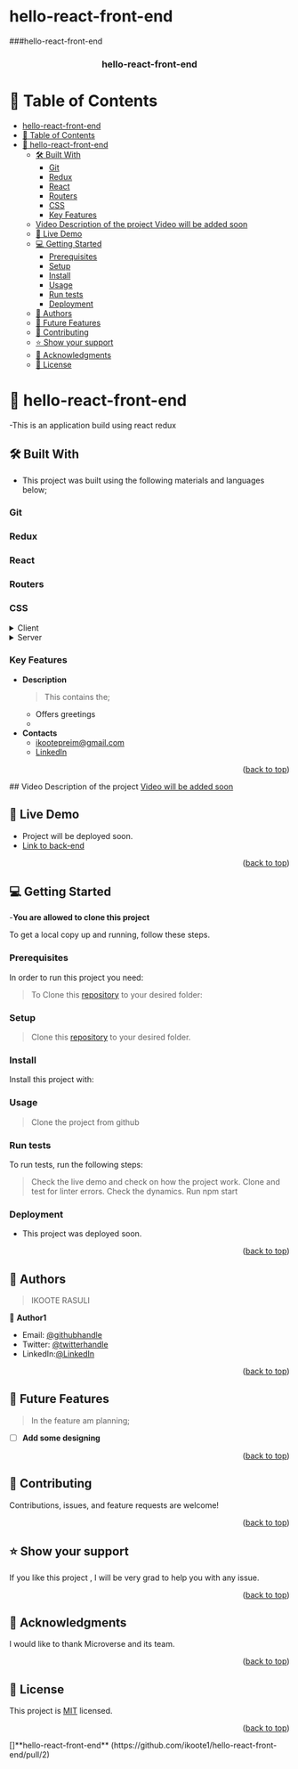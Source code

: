 # hello-react-front-end
<a name="hello-react-front-end"></a>
###hello-react-front-end

<div align="center">

  <h3><b>hello-react-front-end</b></h3>

</div>

<!-- bookstore -->

# 📗 Table of Contents

- [hello-react-front-end](#hello-react-front-end)
- [📗 Table of Contents](#-table-of-contents)
- [📖 hello-react-front-end ](#-hello-react-front-end-)
  - [🛠 Built With ](#-built-with-)
    - [Git ](#git-)
    - [Redux ](#redux-)
    - [React ](#react-)
    - [Routers ](#routers-)
    - [CSS ](#css-)
    - [Key Features ](#key-features-)
  - [Video Description of the project  Video will be added soon ](#video-description-of-the-project--video-will-be-added-soon-)
  - [🚀 Live Demo ](#-live-demo-)
  - [💻 Getting Started ](#-getting-started-)
    - [Prerequisites](#prerequisites)
    - [Setup](#setup)
    - [Install](#install)
    - [Usage](#usage)
    - [Run tests](#run-tests)
    - [Deployment](#deployment)
  - [👥 Authors ](#-authors-)
  - [🔭 Future Features ](#-future-features-)
  - [🤝 Contributing ](#-contributing-)
  - [⭐️ Show your support ](#️-show-your-support-)
  - [🙏 Acknowledgments ](#-acknowledgments-)
  - [📝 License ](#-license-)

<!-- PROJECT DESCRIPTION -->

# 📖 hello-react-front-end <a name="about-project"></a>

-This is an application build using react redux

## 🛠 Built With <a name="built-with"></a>

- This project was built using the following materials and languages below;

### Git <a name="Git"></a>
### Redux <a name="Redux"></a>
### React <a name="React"></a>
### Routers <a name="Routers"></a>
### CSS <a name="CSS"></a> 

<details>
  <summary>Client</summary>
   #Client
</details>

<details>
  <summary>Server</summary>
  <ul>
    <li><a href="https://github.com/ikoote1/hello-react-front-end">Repo</a></li>
  </ul>
</details>


<!-- Features -->

### Key Features <a name="key-features"></a>


- **Description**
  >This contains the;
  -   Offers greetings
  -   
- **Contacts**
  - ikootepreim@gmail.com
  - [LinkedIn](https://www.linkedin.com/in/ikoote-rasuli-479545246/) 

<p align="right">(<a href="#readme-top">back to top</a>)</p>
## Video Description of the project <a name="Video" href="#" > Video will be added soon </a>

<!-- LIVE DEMO -->

## 🚀 Live Demo <a name="Preim Live"></a>

- Project will be deployed soon.
- [Link to back-end](https://github.com/ikoote1/hello-rails-back-end/pull/1)

<p align="right">(<a href="#readme-top">back to top</a>)</p>

<!-- GETTING STARTED -->

## 💻 Getting Started <a name="getting-started"></a>
-**You are allowed to clone this project**

To get a local copy up and running, follow these steps.

### Prerequisites

In order to run this project you need:

>To Clone this [repository](https://github.com/ikoote1/hello-react-front-end.git) to your desired folder:

### Setup

>Clone this [repository](https://github.com/ikoote1/hello-react-front-end.git) to your desired folder.

### Install

Install this project with:

### Usage
  
> Clone the project from github

### Run tests

To run tests, run the following steps:

> Check the live demo and check on how the project work.
> Clone and test for linter errors.
> Check the dynamics.
> Run npm start

### Deployment

-  This project was deployed soon.

<p align="right">(<a href="#readme-top">back to top</a>)</p>

<!-- AUTHORS -->

## 👥 Authors <a name="Ikoote Rasuli"></a>

> IKOOTE RASULI

👤 **Author1**

- Email: [@githubhandle](ikootepreim@gmail.com)
- Twitter: [@twitterhandle](https://twitter.com/ikoote1)
- LinkedIn:[@LinkedIn](https://www.linkedin.com/public-profile/settings?lipi=urn%3Ali%3Apage%3Ad_flagship3_profile_self_edit_contact-info%3B4xL98PtKS7SDj%2Fe93TEh9w%3D%3D)


<p align="right">(<a href="#readme-top">back to top</a>)</p>

<!-- FUTURE FEATURES -->

## 🔭 Future Features <a name="future-features"></a>

>In the feature am planning;

- [ ] **Add some designing**

<p align="right">(<a href="#readme-top">back to top</a>)</p>

<!-- CONTRIBUTING -->

## 🤝 Contributing <a name="contributing"></a>

Contributions, issues, and feature requests are welcome!

<p align="right">(<a href="#readme-top">back to top</a>)</p>

<!-- SUPPORT -->

## ⭐️ Show your support <a name="support"></a>

If you like this project , I will be very grad to help you with any issue.

<p align="right">(<a href="#readme-top">back to top</a>)</p>

<!-- ACKNOWLEDGEMENTS -->

## 🙏 Acknowledgments <a name="acknowledgements"></a>

I would like to thank Microverse and its team.

<p align="right">(<a href="#readme-top">back to top</a>)</p>

<!-- LICENSE -->

## 📝 License <a name="license"></a>

This project is [MIT](./LICENSE) licensed.


<p align="right">(<a href="#readme-top">back to top</a>)</p>
[]**hello-react-front-end** (https://github.com/ikoote1/hello-react-front-end/pull/2)

